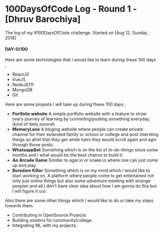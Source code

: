 # 100DaysOfCode Log - Round 1 - [Dhruv Barochiya]

The log of my #100DaysOfCode challenge. Started on [Aug 12, Sunday , 2018]

#### DAY-0/100
Here are some technologies that I would like to learn during these 100 days , 
- ReactJS
- VueJS
- NodeJS111
- MongoDB
- Git

Here are some projests I will take up during these 100 days ,
- **Portfolio website** 
A simple portfolio website with a feature to show one's journey of learning by commiting/posting something everyday.(kind of daily jonural)   
- **MemoryLane** 
A bloging website where people can create private channel for their extended family or school or college and post intersting things so afret that they get white hairs they would scroll again and agin through those posts.
- **WhatsappBot**
Something which is on the list of *to-do-things* since some months and I what would be the best chance to build it.
- **An Arcade Game**
Simillar to agar.io or snake.io where one can just come up and play.
- **Boredom Killer**
Something which is on my mind which I would like to start working on, A platform where people come to get entertained not only just online things but also some adventure meeting with strange peoples and all.I don't have clear idea about how I am gonna do this but I will figure it out.

Also there are some other things which I would like to do or take my steps towards them.
- Contributing in OpenSource Projects.
- Building solutins for community/college.
- Integrating ML with my projects.







